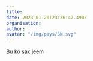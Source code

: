 ```yaml
---
title: 
date: 2023-01-20T23:36:47.490Z
organisation: 
author: 
avatar: "/img/pays/SN.svg"
---
```


Bu ko sax jeem